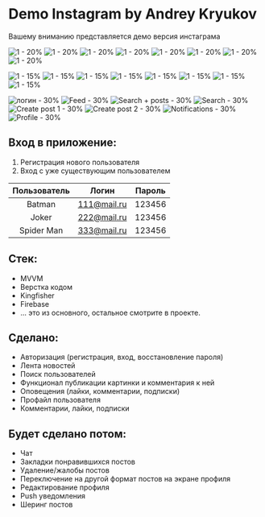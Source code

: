 # Demo Instagram by Andrey Kryukov    
Вашему вниманию представляется демо версия инстаграма   
    
![1 - 20%](https://user-images.githubusercontent.com/65622566/196799688-ab77c2de-e6f4-432f-ab67-dc0bdfe7ae29.png)
![1 - 20%](https://user-images.githubusercontent.com/65622566/196799688-ab77c2de-e6f4-432f-ab67-dc0bdfe7ae29.png)
![1 - 20%](https://user-images.githubusercontent.com/65622566/196799688-ab77c2de-e6f4-432f-ab67-dc0bdfe7ae29.png)
![1 - 20%](https://user-images.githubusercontent.com/65622566/196799688-ab77c2de-e6f4-432f-ab67-dc0bdfe7ae29.png)
![1 - 20%](https://user-images.githubusercontent.com/65622566/196799688-ab77c2de-e6f4-432f-ab67-dc0bdfe7ae29.png)
![1 - 20%](https://user-images.githubusercontent.com/65622566/196799688-ab77c2de-e6f4-432f-ab67-dc0bdfe7ae29.png)
![1 - 20%](https://user-images.githubusercontent.com/65622566/196799688-ab77c2de-e6f4-432f-ab67-dc0bdfe7ae29.png)
![1 - 20%](https://user-images.githubusercontent.com/65622566/196799688-ab77c2de-e6f4-432f-ab67-dc0bdfe7ae29.png)

![1 - 15%](https://user-images.githubusercontent.com/65622566/196799804-dccf79ce-2867-4bfb-8647-a8e8e369d755.png)
![1 - 15%](https://user-images.githubusercontent.com/65622566/196799804-dccf79ce-2867-4bfb-8647-a8e8e369d755.png)
![1 - 15%](https://user-images.githubusercontent.com/65622566/196799804-dccf79ce-2867-4bfb-8647-a8e8e369d755.png)
![1 - 15%](https://user-images.githubusercontent.com/65622566/196799804-dccf79ce-2867-4bfb-8647-a8e8e369d755.png)
![1 - 15%](https://user-images.githubusercontent.com/65622566/196799804-dccf79ce-2867-4bfb-8647-a8e8e369d755.png)
![1 - 15%](https://user-images.githubusercontent.com/65622566/196799804-dccf79ce-2867-4bfb-8647-a8e8e369d755.png)
![1 - 15%](https://user-images.githubusercontent.com/65622566/196799804-dccf79ce-2867-4bfb-8647-a8e8e369d755.png)
![1 - 15%](https://user-images.githubusercontent.com/65622566/196799804-dccf79ce-2867-4bfb-8647-a8e8e369d755.png)


![логин - 30%](https://user-images.githubusercontent.com/65622566/196794487-355b206f-74bb-46c7-bf7e-ede98a10133b.png)
![Feed - 30%](https://user-images.githubusercontent.com/65622566/196797305-d857f073-d5b7-4991-815f-14d8ffc320ca.png)
![Search + posts - 30%](https://user-images.githubusercontent.com/65622566/196797458-82e27e3e-4546-490b-a277-f78d6b03fc7f.png)
![Search - 30%](https://user-images.githubusercontent.com/65622566/196797642-39e169b5-65e4-442d-ae02-b10707f1da5b.png)
![Create post 1 - 30%](https://user-images.githubusercontent.com/65622566/196797723-f9e5a22c-3eaa-4ffc-aec1-890dd3a9d0c0.png)
![Create post 2 - 30%](https://user-images.githubusercontent.com/65622566/196797805-dcfc8735-78bf-4fac-aa76-ac64d4da0a65.png)
![Notifications - 30%](https://user-images.githubusercontent.com/65622566/196797889-dd060ff3-e2c6-4bf9-8028-15daeec2beae.png)
![Profile - 30%](https://user-images.githubusercontent.com/65622566/196798001-3a6aa27b-83e0-4576-8914-ff072b673656.png)

## Вход в приложение:
1) Регистрация нового пользователя
2) Вход с уже существующим пользователем

| Пользователь | Логин | Пароль |
|:----------------:|:---------:|:----------------:|
| Batman | 111@mail.ru | 123456 |
| Joker | 222@mail.ru | 123456 |
| Spider Man | 333@mail.ru | 123456 |

## Стек:
- MVVM    
- Верстка кодом    
- Kingfisher    
- Firebase    
- ... это из основного, остальное смотрите в проекте.

## Сделано:
- Авторизация (регистрация, вход, восстановление пароля)        
- Лента новостей   
- Поиск пользователей     
- Функционал публикации картинки и комментария к ней    
- Оповещения (лайки, комментарии, подписки)    
- Профайл пользователя  
- Комментарии, лайки, подписки    


## Будет сделано потом:
- Чат    
- Закладки понравившихся постов    
- Удаление/жалобы постов    
- Переключение на другой формат постов на экране профиля    
- Редактирование профиля    
- Push уведомления    
- Шеринг постов
